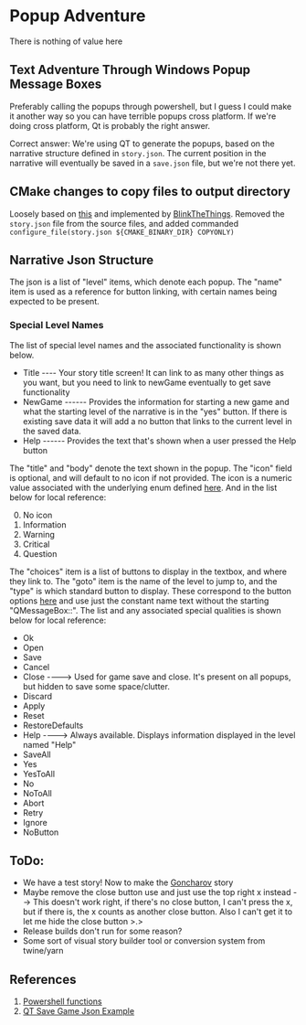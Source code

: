 # Popup Adventure
There is nothing of value here


## Text Adventure Through Windows Popup Message Boxes
Preferably calling the popups through powershell, but I guess I could make it another way so you can have terrible popups cross platform. If we're doing cross platform, Qt is probably the right answer.

Correct answer: We're using QT to generate the popups, based on the narrative structure defined in ```story.json```. The current position in the narrative will eventually be saved in a ```save.json``` file, but we're not there yet.  

## CMake changes to copy files to output directory
Loosely based on [this](https://stackoverflow.com/questions/34799916/copy-file-from-source-directory-to-binary-directory-using-cmake) and implemented by [BlinkTheThings](https://github.com/BlinkTheThings). Removed the ```story.json``` file from the source files, and added commanded ```configure_file(story.json ${CMAKE_BINARY_DIR} COPYONLY)``` 


## Narrative Json Structure
The json is a list of "level" items, which denote each popup. The "name" item is used as a reference for button linking, with certain names being expected to be present. 

### Special Level Names
The list of special level names and the associated functionality is shown below.

 - Title ---- Your story title screen! It can link to as many other things as you want, but you need to link to newGame eventually to get save functionality
 - NewGame ------ Provides the information for starting a new game and what the starting level of the narrative is in the "yes" button. If there is existing save data it will add a no button that links to the current level in the saved data.
 - Help ------ Provides the text that's shown when a user pressed the Help button

The "title" and "body" denote the text shown in the popup. The "icon" field is optional, and will default to no icon if not provided. The icon is a numeric value associated with the underlying enum defined [here](https://doc.qt.io/qt-6/qmessagebox.html#Icon-enum). And in the list below for local reference:

 0. No icon
 1. Information
 2. Warning
 3. Critical
 4. Question

The "choices" item is a list of buttons to display in the textbox, and where they link to. The "goto" item is the name of the level to jump to, and the "type" is which standard button to display. These correspond to the button options [here](https://doc.qt.io/qt-6/qmessagebox.html#StandardButton-enum) and use just the constant name text without the starting "QMessageBox::". The list and any associated special qualities is shown below for local reference:

 - Ok
 - Open
 - Save
 - Cancel
 - Close ----> Used for game save and close. It's present on all popups, but hidden to save some space/clutter.
 - Discard
 - Apply
 - Reset
 - RestoreDefaults
 - Help ----> Always available. Displays information displayed in the level named "Help"
 - SaveAll
 - Yes
 - YesToAll
 - No
 - NoToAll
 - Abort
 - Retry
 - Ignore
 - NoButton

## ToDo:
 - We have a test story! Now to make the [Goncharov](https://en.wikipedia.org/wiki/Goncharov_(meme)) story
 - Maybe remove the close button use and just use the top right x instead --> This doesn't work right, if there's no close button, I can't press the x, but if there is, the x counts as another close button. Also I can't get it to let me hide the close button >.>
 - Release builds don't run for some reason?
 - Some sort of visual story builder tool or conversion system from twine/yarn




## References
1. [Powershell functions](https://learn.microsoft.com/en-us/powershell/scripting/learn/ps101/09-functions?view=powershell-7.3)
2. [QT Save Game Json Example](https://doc.qt.io/qt-6/qtcore-serialization-savegame-example.html)
